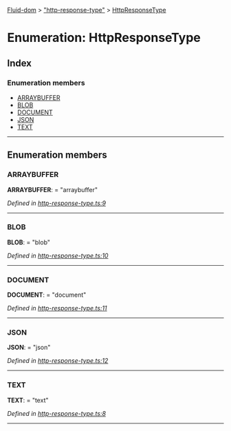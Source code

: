 [Fluid-dom](../README.md) > ["http-response-type"](../modules/_http_response_type_.md) > [HttpResponseType](../enums/_http_response_type_.httpresponsetype.md)

# Enumeration: HttpResponseType

## Index

### Enumeration members

* [ARRAYBUFFER](_http_response_type_.httpresponsetype.md#arraybuffer)
* [BLOB](_http_response_type_.httpresponsetype.md#blob)
* [DOCUMENT](_http_response_type_.httpresponsetype.md#document)
* [JSON](_http_response_type_.httpresponsetype.md#json)
* [TEXT](_http_response_type_.httpresponsetype.md#text)

---

## Enumeration members

<a id="arraybuffer"></a>

###  ARRAYBUFFER

**ARRAYBUFFER**:  = "arraybuffer"

*Defined in [http-response-type.ts:9](https://github.com/WazzaMo/fluid-dom/blob/0ae4ee4/src/http-response-type.ts#L9)*

___
<a id="blob"></a>

###  BLOB

**BLOB**:  = "blob"

*Defined in [http-response-type.ts:10](https://github.com/WazzaMo/fluid-dom/blob/0ae4ee4/src/http-response-type.ts#L10)*

___
<a id="document"></a>

###  DOCUMENT

**DOCUMENT**:  = "document"

*Defined in [http-response-type.ts:11](https://github.com/WazzaMo/fluid-dom/blob/0ae4ee4/src/http-response-type.ts#L11)*

___
<a id="json"></a>

###  JSON

**JSON**:  = "json"

*Defined in [http-response-type.ts:12](https://github.com/WazzaMo/fluid-dom/blob/0ae4ee4/src/http-response-type.ts#L12)*

___
<a id="text"></a>

###  TEXT

**TEXT**:  = "text"

*Defined in [http-response-type.ts:8](https://github.com/WazzaMo/fluid-dom/blob/0ae4ee4/src/http-response-type.ts#L8)*

___

